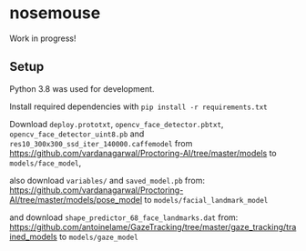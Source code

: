 # nosemouse

Work in progress!

## Setup

Python 3.8 was used for development.

Install required dependencies with `pip install -r requirements.txt`

Download `deploy.prototxt`, `opencv_face_detector.pbtxt`, 
`opencv_face_detector_uint8.pb` and `res10_300x300_ssd_iter_140000.caffemodel`
from https://github.com/vardanagarwal/Proctoring-AI/tree/master/models
to `models/face_model`,

also download `variables/` and `saved_model.pb` from: 
https://github.com/vardanagarwal/Proctoring-AI/tree/master/models/pose_model
to `models/facial_landmark_model` 

and download `shape_predictor_68_face_landmarks.dat` from:
https://github.com/antoinelame/GazeTracking/tree/master/gaze_tracking/trained_models
to `models/gaze_model`